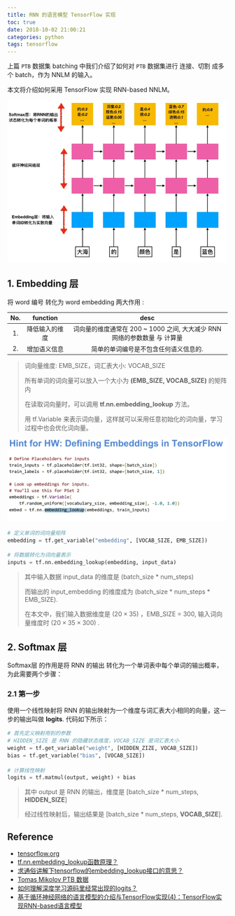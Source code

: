 ```yaml
---
title: RNN 的语言模型 TensorFlow 实现
toc: true
date: 2018-10-02 21:00:21
categories: python
tags: tensorflow
---
```


<script type="text/x-mathjax-config">
  MathJax.Hub.Config({
    extensions: ["tex2jax.js"],
    jax: ["input/TeX"],
    tex2jax: {
      inlineMath: [ ['$','$'], ['\\(','\\)'] ],
      displayMath: [ ['$$','$$']],
      processEscapes: true
    }
  });
</script>
<script type="text/javascript" src="https://cdn.mathjax.org/mathjax/latest/MathJax.js?config=TeX-AMS_HTML,http://myserver.com/MathJax/config/local/local.js">
</script>

上篇 `PTB` 数据集 batching 中我们介绍了如何对 `PTB` 数据集进行 连接、切割 成多个 batch，作为 NNLM 的输入。

本文将介绍如何采用 TensorFlow 实现 RNN-based NNLM。 

<!-- more -->

<img src="/images/tensorflow/tf-nlp-9.2.3_1.jpg" width="700" />

## 1. Embedding 层

将 word 编号 转化为 word embedding 两大作用 :

No. | function | desc
:-------:|:-------:|:-------:
1. | 降低输入的维度 | 词向量的维度通常在 200 ~ 1000 之间, 大大减少 RNN 网络的参数数量 与 计算量
2. | 增加语义信息 | 简单的单词编号是不包含任何语义信息的.

> 词向量维度: EMB_SIZE，词汇表大小: VOCAB_SIZE
>
> 所有单词的词向量可以放入一个大小为 **(EMB_SIZE, VOCAB_SIZE)** 的矩阵内
>
> 在读取词向量时，可以调用 **tf.nn.embedding_lookup** 方法。
>
> 用 tf.Variable 来表示词向量，这样就可以采用任意初始化的词向量，学习过程中也会优化词向量。

<img src="/images/tensorflow/tf-nlp-9.2.3_2.jpg" width="700" />

```python
# 定义单词的词向量矩阵
embedding = tf.get_variable("embedding", [VOCAB_SIZE, EMB_SIZE])

# 将数据转化为词向量表示
inputs = tf.nn.embedding_lookup(embedding, input_data)
```

> 其中输入数据 input_data 的维度是 (batch_size \* num_steps)
> 
> 而输出的 input_embedding 的维度成为 (batch_size \* num_steps \* EMB_SIZE). 
>
> 在本文中，我们输入数据维度是 ($20 \times 35$) ，EMB_SIZE = 300, 输入词向量维度时 ($20 \times 35 \times 300$) .

## 2. Softmax 层

Softmax层 的作用是将 RNN 的输出 转化为一个单词表中每个单词的输出概率，为此需要两个步骤：

### 2.1 第一步

使用一个线性映射将 RNN 的输出映射为一个维度与词汇表大小相同的向量，这一步的输出叫做 **logits**. 代码如下所示：

```python
# 首先定义映射用到的参数
# HIDDEN_SIZE 是 RNN 的隐藏状态维度，VOCAB_SIZE 是词汇表大小
weight = tf.get_variable("weight", [HIDDEN_ZIZE, VOCAB_SIZE])
bias = tf.get_variable("bias", [VOCAB_SIZE])

# 计算线性映射
logits = tf.matmul(output, weight) + bias
```

> 其中 output 是 RNN 的输出，维度是 [batch_size \* num_steps, **HIDDEN_SIZE**]
>
> 经过线性映射后，输出结果是 [batch_size \* num_steps, **VOCAB_SIZE**].


## Reference

- [tensorflow.org][1]
- [tf.nn.embedding_lookup函数原理？][4]
- [求通俗讲解下tensorflow的embedding_lookup接口的意思？][3]
- [Tomas Mikolov PTB 数据][5]
- [如何理解深度学习源码里经常出现的logits？][6]
- [基于循环神经网络的语言模型的介绍与TensorFlow实现(4)：TensorFlow实现RNN-based语言模型][2]

[1]: https://www.tensorflow.org/
[2]: https://zhuanlan.zhihu.com/p/37886740
[3]: https://www.zhihu.com/question/48107602/answer/159801895
[4]: https://www.zhihu.com/question/52250059/answer/146260654
[5]: http://www.fit.vutbr.cz/~imikolov/rnnlm/
[6]: https://www.zhihu.com/question/60751553


